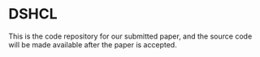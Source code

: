 # DSHCL
This is the code repository for our submitted paper, and the source code will be made available after the paper is accepted.
